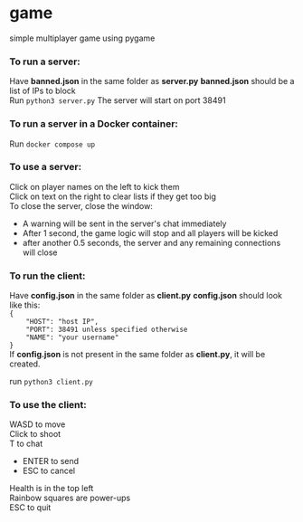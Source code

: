 # game
simple multiplayer game using pygame

### To run a server:

Have **banned.json** in the same folder as **server.py**
**banned.json** should be a list of IPs to block  
Run `python3 server.py`
The server will start on port 38491

### To run a server in a Docker container:

Run `docker compose up`

### To use a server:

Click on player names on the left to kick them  
Click on text on the right to clear lists if they get too big  
To close the server, close the window:  
- A warning will be sent in the server's chat immediately  
- After 1 second, the game logic will stop and all players will be kicked  
- after another 0.5 seconds, the server and any remaining connections will close  

### To run the client:

Have **config.json** in the same folder as **client.py**
**config.json** should look like this:  
`{`  
`    "HOST": "host IP",`  
`    "PORT": 38491 unless specified otherwise`  
`    "NAME": "your username"`  
`}`  
If **config.json** is not present in the same folder as **client.py**, it will be created.
  
run `python3 client.py`

### To use the client:

WASD to move  
Click to shoot  
T to chat  
- ENTER to send  
- ESC to cancel  

Health is in the top left  
Rainbow squares are power-ups  
ESC to quit